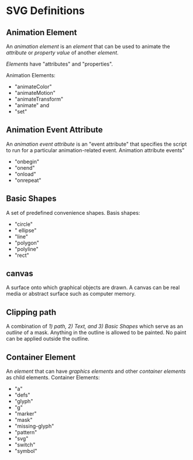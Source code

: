 # SVG Definitions
## Animation Element
An *animation element* is an *element* that can be used to animate the *attribute* or *property value* of another *element*. 

*Elements* have "attributes" and "properties".

Animation Elements:    
* "animateColor"
* "animateMotion"
* "animateTransform"
* "animate" and
* "set"

## Animation Event Attribute
An *animation event attribute* is an "event attribute" that specifies the script to run for a particular animation-related event. 
Animation attribute events"
* "onbegin"
* "onend"
* "onload"
* "onrepeat"

## Basic Shapes
A set of predefined convenience shapes. 
Basis shapes:
* "circle"
* " ellipse"
* "line"
* "polygon"
* "polyline"
* "rect"


## canvas
A surface onto which graphical objects are drawn. A canvas can be real media or abstract surface such as computer memory. 

## Clipping path
A combination of  *1) path, 2) Text, and 3) Basic Shapes* which serve as an *outline* of a mask. Anything in the outline is allowed to be painted. No paint can be applied outside the outline.

## Container Element
An *element* that can have *graphics elements* and other *container elements* as child elements. 
Container Elements:
* "a"
* "defs"
* "glyph"
* "g"
* "marker"
* "mask"
* "missing-glyph"
* "pattern"
* "svg"
* "switch"
* "symbol"



  
